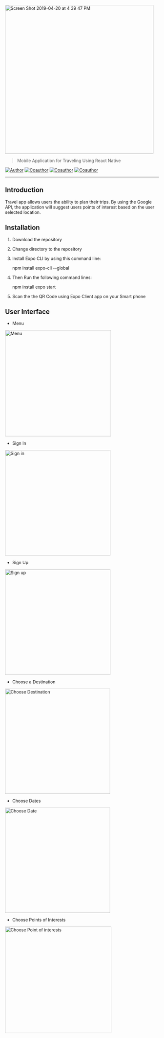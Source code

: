 <img width="486" alt="Screen Shot 2019-04-20 at 4 39 47 PM" src="https://user-images.githubusercontent.com/36215446/56463548-7ec5b180-638b-11e9-9adc-adf902da7cc0.png">

> Mobile Application for Traveling Using React Native 

<p>
<a href="https://github.com/stevenmngo"><img alt="Author" src="https://img.shields.io/badge/author-Stevenmngo-red.svg?style=flat-square"/></a>
<a href="https://github.com/bobgel12"><img alt="Coauthor" src="https://img.shields.io/badge/coauthor-bobgel12-green.svg?style=flat-square"/></a>
<a href="https://github.com/wengkeat575"><img alt="Coauthor" src="https://img.shields.io/badge/coauthor-wengkeat575-green.svg?style=flat-square"/></a>
<a href="https://github.com/kat1803"><img alt="Coauthor" src="https://img.shields.io/badge/coauthor-kat1803-green.svg?style=flat-square"/></a>
</p>

------------------------------

## Introduction

Travel app allows users the ability to plan their trips. By using the Google API, 
the application will suggest users points of interest based on the user selected location.

## Installation

1.  Download the repository
2.  Change directory to the repository
3.  Install Expo CLI by using this command line:

      npm install expo-cli --global
      
4.  Then Run the following command lines:

      npm install
      expo start
     
5.  Scan the the QR Code using Expo Client app on your Smart phone

## User Interface

* Menu

<img width="347" alt="Menu" src="https://user-images.githubusercontent.com/36215446/56464335-8ee58d00-639b-11e9-9d8e-1b04577882d7.png">

* Sign In

<img width="345" alt="Sign in" src="https://user-images.githubusercontent.com/36215446/56464338-a3298a00-639b-11e9-9423-34d404660933.png">

* Sign Up

<img width="345" alt="Sign up" src="https://user-images.githubusercontent.com/36215446/56464342-af154c00-639b-11e9-8f7a-792f2516d6b1.png">

* Choose a Destination

<img width="344" alt="Choose Destination" src="https://user-images.githubusercontent.com/36215446/56464347-bf2d2b80-639b-11e9-9e00-fb1cc375b3ae.png">

* Choose Dates

<img width="344" alt="Choose Date" src="https://user-images.githubusercontent.com/36215446/56464349-d10ece80-639b-11e9-860c-7ea7506bf3db.png">

* Choose Points of Interests

<img width="348" alt="Choose Point of interests" src="https://user-images.githubusercontent.com/36215446/56464351-dff58100-639b-11e9-9ae9-6f10a00b5f9d.png">





